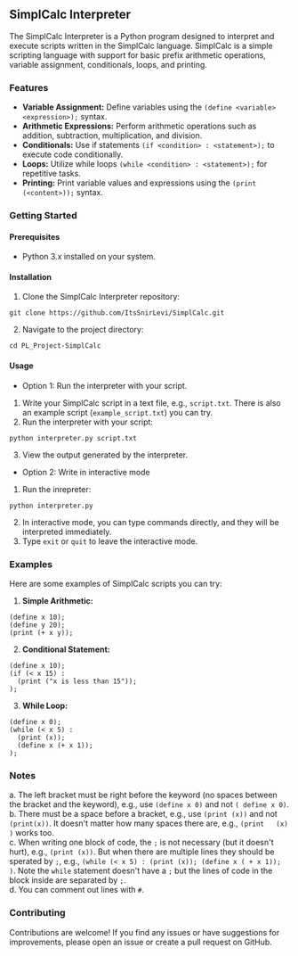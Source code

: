 ## SimplCalc Interpreter

The SimplCalc Interpreter is a Python program designed to interpret and execute scripts written in the SimplCalc language. SimplCalc is a simple scripting language with support for basic prefix arithmetic operations, variable assignment, conditionals, loops, and printing.

### Features

* **Variable Assignment:** Define variables using the `(define <variable> <expression>);` syntax.
* **Arithmetic Expressions:** Perform arithmetic operations such as addition, subtraction, multiplication, and division.
* **Conditionals:** Use if statements `(if <condition> : <statement>);` to execute code conditionally.
* **Loops:** Utilize while loops `(while <condition> : <statement>);` for repetitive tasks.
* **Printing:** Print variable values and expressions using the `(print (<content>));` syntax.

### Getting Started

#### Prerequisites

* Python 3.x installed on your system.

#### Installation

1. Clone the SimplCalc Interpreter repository:

```
git clone https://github.com/ItsSnirLevi/SimplCalc.git
```

2. Navigate to the project directory:

```
cd PL_Project-SimplCalc
```

#### Usage

* Option 1: Run the interpreter with your script.
1. Write your SimplCalc script in a text file, e.g., `script.txt`. There is also an example script (`example_script.txt`) you can try.
2. Run the interpreter with your script:

```
python interpreter.py script.txt
```

3. View the output generated by the interpreter.


* Option 2: Write in interactive mode
1. Run the inrepreter:

```
python interpreter.py
```

2. In interactive mode, you can type commands directly, and they will be interpreted immediately.
3. Type `exit` or `quit` to leave the interactive mode.

### Examples

Here are some examples of SimplCalc scripts you can try:

1. **Simple Arithmetic:**

```
(define x 10);
(define y 20);
(print (+ x y));
```

2. **Conditional Statement:**

```
(define x 10);
(if (< x 15) :
  (print ("x is less than 15"));
);
```

3. **While Loop:**

```
(define x 0);
(while (< x 5) :
  (print (x));
  (define x (+ x 1));
);
```

### Notes
a. The left bracket must be right before the keyword (no spaces between the bracket and the keyword), e.g., use `(define x 0)` and not `( define x 0)`.  
b. There must be a space before a bracket, e.g., use `(print (x))` and not `(print(x))`. It doesn't matter how many spaces there are, e.g., `(print   (x)  )` works too.  
c. When writing one block of code, the `;` is not necessary (but it doesn't hurt), e.g., `(print (x))`. But when there are multiple lines they should be sperated by `;`, e.g.,
  `(while (< x 5) : (print (x)); (define x ( + x 1)); )`. Note the `while` statement doesn't have a `;` but the lines of code in the block inside are separated by `;`.  
d. You can comment out lines with `#`.  

### Contributing

Contributions are welcome! If you find any issues or have suggestions for improvements, please open an issue or create a pull request on GitHub.

